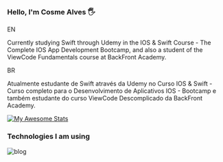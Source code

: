 ### Hello, I'm Cosme Alves 🖐️

EN

Currently studying Swift through Udemy in the IOS & Swift Course - The Complete IOS App Development Bootcamp, and also a student of the ViewCode Fundamentals course at BackFront Academy.

BR

Atualmente estudante de Swift através da Udemy no Curso IOS & Swift - Curso completo para o Desenvolvimento de Aplicativos IOS - Bootcamp e também estudante do curso ViewCode Descomplicado da BackFront Academy.


[![My Awesome Stats](https://awesome-github-stats.azurewebsites.net/user-stats/cosmealvess?cardType=github&theme=yeblu)](https://git.io/awesome-stats-card)


### Technologies I am using


![blog](https://img.shields.io/badge/Swift-FA7343?style=for-the-badge&logo=swift&logoColor=white)
